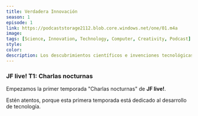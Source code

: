 ```yaml
---
title: Verdadera Innovación
season: 1
episode: 1
link: https://podcaststorage2112.blob.core.windows.net/one/01.m4a
image:
tags: [Science, Innovation, Technology, Computer, Creativity, Podcast]
style:
color:
description: Los descubrimientos científicos e invenciones tecnológicas parece que han alcanzado una aceleración en los últimos años. Tan solo basta con observar el número de artículos de investigación y registros de patentes de los años recientes. Pero... ¿Ese conocimiento que se genera es de verdad innovador?
---
```




### JF live! T1: Charlas nocturnas
Empezamos la primer temporada "Charlas nocturnas" de **JF live!**.

Estén atentos, porque esta primera temporada está dedicado al desarrollo de tecnología.
